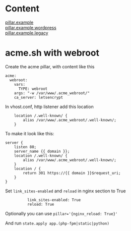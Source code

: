 # Content
[pillar.example](./pillar.example)  
[pillar.example.wordpress](./pillar.example.wordpress)  
[pillar.example.legacy](./pillar.example.legacy)  

# acme.sh with webroot  
Create the acme pillar, with content like this  
```
acme:
  webroot:
    vars:
      TYPE: webroot
    args: "-w /var/www/.acme_webroot/"
    ca_server: letsencrypt
```

In vhost.conf, http listener add this location  
```
    location /.well-known/ {
        alias /var/www/.acme_webroot/.well-known/;
    }
```

To make it look like this:  
```
server {
    listen 80;
    server_name {{ domain }};
    location /.well-known/ {
        alias /var/www/.acme_webroot/.well-known/;
    }
    location / {
        return 301 https://{{ domain }}$request_uri;
    }
}
```

Set `link_sites-enabled` and `reload` in nginx section to True  
```
          link_sites-enabled: True
          reload: True
```
Optionally you can use `pillar='{nginx_reload: True}'`


And run `state.apply app.(php-fpm|static|python)`
